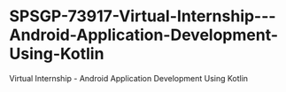 # SPSGP-73917-Virtual-Internship---Android-Application-Development-Using-Kotlin
Virtual Internship - Android Application Development Using Kotlin
